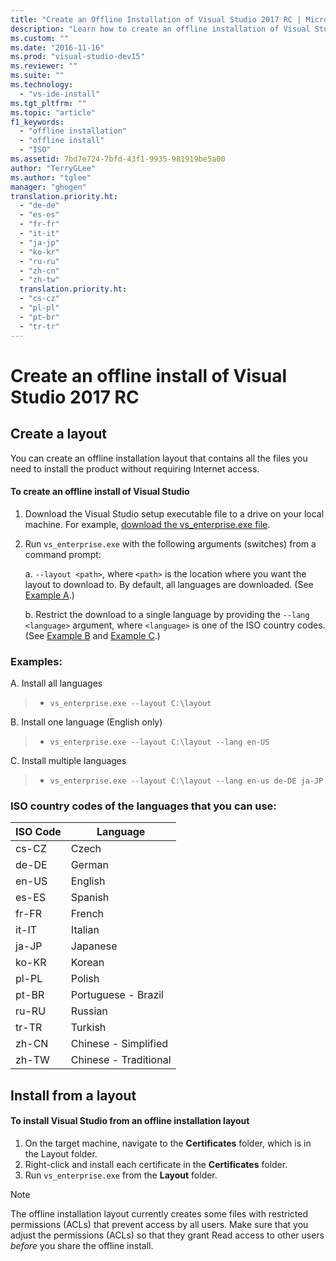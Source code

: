 ```yaml
---
title: "Create an Offline Installation of Visual Studio 2017 RC | Microsoft Docs"
description: "Learn how to create an offline installation of Visual Studio without using the Internet."
ms.custom: ""
ms.date: "2016-11-16"
ms.prod: "visual-studio-dev15"
ms.reviewer: ""
ms.suite: ""
ms.technology: 
  - "vs-ide-install"
ms.tgt_pltfrm: ""
ms.topic: "article"
f1_keywords: 
  - "offline installation"
  - "offline install"
  - "ISO"
ms.assetid: 7bd7e724-7bfd-43f1-9935-981919be5a00
author: "TerryGLee"
ms.author: "tglee"
manager: "ghogen"
translation.priority.ht: 
  - "de-de"
  - "es-es"
  - "fr-fr"
  - "it-it"
  - "ja-jp"
  - "ko-kr"
  - "ru-ru"
  - "zh-cn"
  - "zh-tw"
  translation.priority.ht: 
  - "cs-cz"
  - "pl-pl"
  - "pt-br"
  - "tr-tr"
---
```

# Create an offline install of Visual Studio 2017 RC 
## Create a layout 
You can create an offline installation layout that contains all the files you need to install the product without requiring Internet access.  

#### To create an offline install of Visual Studio
1. Download the Visual Studio setup executable file to a drive on your local machine. 
  For example, [download the vs_enterprise.exe file](https://aka.ms/vs/15/release/vs_enterprise.exe).
2. Run `vs_enterprise.exe` with the following arguments (switches) from a command prompt:

   a. `--layout <path>`, where `<path>` is the location where you want the layout to download to. By default, all languages are downloaded. (See <a href="exA">Example A</a>.) 
  
   b. Restrict the download to a single language by providing the `--lang <language>` argument, where `<language>` is one of the ISO country codes.  (See <a href="exB">Example B</a> and <a href="exC">Example C</a>.)

### Examples: 
<a name="exA"></a> A. Install all languages 
  > * `vs_enterprise.exe --layout C:\layout` 

<a name="exB"></a> B. Install one language (English only) 
  > * `vs_enterprise.exe --layout C:\layout --lang en-US` 

<a name="exC"></a> C. Install multiple languages 
  > * `vs_enterprise.exe --layout C:\layout --lang en-us de-DE ja-JP` 

### ISO country codes of the languages that you can use: 
| ISO Code | Language | 
| -----   | ----- | 
| cs-CZ	| Czech | 
| de-DE	| German | 
| en-US	| English | 
| es-ES	| Spanish | 
| fr-FR	| French | 
| it-IT	| Italian | 
| ja-JP	| Japanese | 
| ko-KR	| Korean | 
| pl-PL	| Polish | 
| pt-BR	| Portuguese - Brazil | 
| ru-RU	| Russian | 
| tr-TR	| Turkish | 
| zh-CN	| Chinese - Simplified | 
| zh-TW	| Chinese - Traditional | 


## Install from a layout 
#### To install Visual Studio from an offline installation layout 
1. On the target machine, navigate to the **Certificates** folder, which is in the Layout folder. 
2. Right-click and install each certificate in the **Certificates** folder. 
3. Run `vs_enterprise.exe` from the **Layout** folder. 
> [!NOTE]  
> The offline installation layout currently creates some files with restricted permissions (ACLs) that prevent access by all users.  Make sure that you adjust the permissions (ACLs) so that they grant Read access to other users  *before*  you share the offline install.


